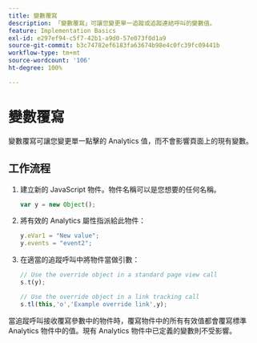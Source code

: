 ```yaml
---
title: 變數覆寫
description: 「變數覆寫」可讓您變更單一追蹤或追蹤連結呼叫的變數值。
feature: Implementation Basics
exl-id: e297ef94-c5f7-42b1-a9d0-57e073f0d1a9
source-git-commit: b3c74782ef6183fa63674b98e4c0fc39fc09441b
workflow-type: tm+mt
source-wordcount: '106'
ht-degree: 100%

---
```


# 變數覆寫

變數覆寫可讓您變更單一點擊的 Analytics 值，而不會影響頁面上的現有變數。

## 工作流程

1. 建立新的 JavaScript 物件。物件名稱可以是您想要的任何名稱。

   ```js
   var y = new Object();
   ```

2. 將有效的 Analytics 屬性指派給此物件：

   ```js
   y.eVar1 = "New value";
   y.events = "event2";
   ```

3. 在適當的追蹤呼叫中將物件當做引數：

   ```js
   // Use the override object in a standard page view call
   s.t(y);
   
   // Use the override object in a link tracking call
   s.tl(this,'o','Example override link',y);
   ```

當追蹤呼叫接收覆寫參數中的物件時，覆寫物件中的所有有效值都會覆寫標準 Analytics 物件中的值。現有 Analytics 物件中已定義的變數則不受影響。
